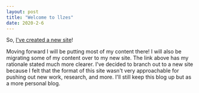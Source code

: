 ```yaml
---
layout: post
title: "Welcome to llzes"
date: 2020-2-6
---
```


So, [I've created a new site](https://llzes.org/general/2020/01/07/welcome.html)!

Moving forward I will be putting most of my content there! I will also be migrating some of my content over to my new site. The link above has my rationale stated much more clearer. I've decided to branch out to a new site because I felt that the format of this site wasn't very approachable for pushing out new work, research, and more. I'll still keep this blog up but as a more personal blog.
